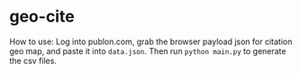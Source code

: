 # geo-cite

How to use: Log into publon.com, grab the browser payload json for citation geo map, and paste it into `data.json`. Then run `python main.py` to generate the csv files.
